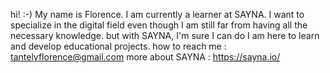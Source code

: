 hi! :-)
My name is Florence.  I am currently a learner at SAYNA.
I want to specialize in the digital field even though I am still far from having all the necessary knowledge.
but with SAYNA, I'm sure I can do 
I am here to learn and develop educational projects.
how to reach me : tantelyflorence@gmail.com 
more about SAYNA  : https://sayna.io/
